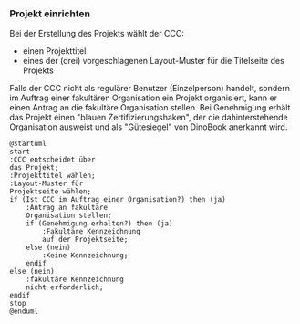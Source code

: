 ### Projekt einrichten

Bei der Erstellung des Projekts wählt der CCC:

- einen Projekttitel
- eines der (drei) vorgeschlagenen Layout-Muster für die Titelseite des Projekts

Falls der CCC nicht als regulärer Benutzer (Einzelperson) handelt, sondern im Auftrag einer fakultären Organisation ein Projekt organisiert, kann er einen Antrag an die fakultäre Organisation stellen. Bei Genehmigung erhält das Projekt einen "blauen Zertifizierungshaken", der die dahinterstehende Organisation ausweist und als "Gütesiegel" von DinoBook anerkannt wird.

```plantuml
@startuml
start
:CCC entscheidet über
das Projekt;
:Projekttitel wählen;
:Layout-Muster für
Projektseite wählen;
if (Ist CCC im Auftrag einer Organisation?) then (ja)
    :Antrag an fakultäre
	Organisation stellen;
    if (Genehmigung erhalten?) then (ja)
        :Fakultäre Kennzeichnung
		auf der Projektseite;
    else (nein)
        :Keine Kennzeichnung;
    endif
else (nein)
    :fakultäre Kennzeichnung
	nicht erforderlich;
endif
stop
@enduml
```

